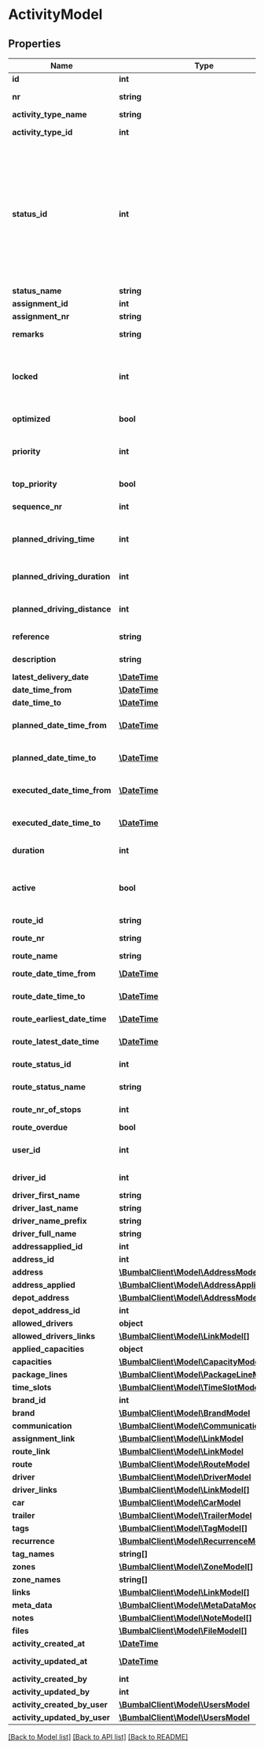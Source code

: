 # ActivityModel

## Properties
Name | Type | Description | Notes
------------ | ------------- | ------------- | -------------
**id** | **int** | Unique Identifier | [optional] 
**nr** | **string** | Number of this Activity | [optional] 
**activity_type_name** | **string** | Type of this Activity | [optional] 
**activity_type_id** | **int** | TypeID of this Activity | [optional] 
**status_id** | **int** | StatusId of this Activity, 28: activity_cancelled, 20: activity_incomplete, 21: activity_new, 39: activity_awaiting, 22: activity_accepted, 3: activity_planned, 4: activity_in_progress, 9: activity_executed | [optional] 
**status_name** | **string** | Activity Status | [optional] 
**assignment_id** | **int** | Assignment ID | [optional] 
**assignment_nr** | **string** | Assignment NR | [optional] 
**remarks** | **string** | Remarks about this activity | [optional] 
**locked** | **int** | Activity locked status. 0&#x3D; not locked. 1&#x3D; locked on a Route and time. 2&#x3D; locke don route only. | [optional] 
**optimized** | **bool** | Activity optimized status within route. | [optional] 
**priority** | **int** | Priority level. 1 for highest priority, 3 for lowest priority. Default &#x3D; 2 | [optional] 
**top_priority** | **bool** | Activity has top priority | [optional] 
**sequence_nr** | **int** | Sequence number on Route | [optional] 
**planned_driving_time** | **int** | Deprecated! Driving time from the activity before this one | [optional] 
**planned_driving_duration** | **int** | Driving time from the activity before this one | [optional] 
**planned_driving_distance** | **int** | Driving distance from the activity before this one | [optional] 
**reference** | **string** | Reference of this activity | [optional] 
**description** | **string** | description of this activity | [optional] 
**latest_delivery_date** | [**\DateTime**](Date.md) |  | [optional] 
**date_time_from** | [**\DateTime**](\DateTime.md) | Earliest date-time | [optional] 
**date_time_to** | [**\DateTime**](\DateTime.md) | latest date-time | [optional] 
**planned_date_time_from** | [**\DateTime**](\DateTime.md) | planned date-time from (only filled for planned activities) | [optional] 
**planned_date_time_to** | [**\DateTime**](\DateTime.md) | planned date-time to (only filled for planned activities) | [optional] 
**executed_date_time_from** | [**\DateTime**](\DateTime.md) | executed date-time from (only filled for executed activities) | [optional] 
**executed_date_time_to** | [**\DateTime**](\DateTime.md) | executed date-time to (only filled for executed activities) | [optional] 
**duration** | **int** | Duration of this activity in minutes | [optional] 
**active** | **bool** | if active&#x3D;0: activity has been removed and is no longer visible in any bumbal interface | [optional] 
**route_id** | **string** | Route ID (unique) | [optional] 
**route_nr** | **string** | Route Number (not unique) | [optional] 
**route_name** | **string** | Route name | [optional] 
**route_date_time_from** | [**\DateTime**](\DateTime.md) | Start date-time of route | [optional] 
**route_date_time_to** | [**\DateTime**](\DateTime.md) | End date-time of route | [optional] 
**route_earliest_date_time** | [**\DateTime**](\DateTime.md) | Earliest date-time of route | [optional] 
**route_latest_date_time** | [**\DateTime**](\DateTime.md) | Latest date-time of route | [optional] 
**route_status_id** | **int** | Status ID of this Route | [optional] 
**route_status_name** | **string** | Status Name of this Route | [optional] 
**route_nr_of_stops** | **int** | Number of stops on this route | [optional] 
**route_overdue** | **bool** | Route is overdue | [optional] 
**user_id** | **int** | ID of the user who will execute this activity | [optional] 
**driver_id** | **int** | Driver ID connected to this route/activity | [optional] 
**driver_first_name** | **string** | Driver first name | [optional] 
**driver_last_name** | **string** | Driver last name | [optional] 
**driver_name_prefix** | **string** | Driver prefix | [optional] 
**driver_full_name** | **string** | Driver full name | [optional] 
**addressapplied_id** | **int** | Address Applied ID | [optional] 
**address_id** | **int** | Address ID | [optional] 
**address** | [**\BumbalClient\Model\AddressModel**](AddressModel.md) |  | [optional] 
**address_applied** | [**\BumbalClient\Model\AddressAppliedModel**](AddressAppliedModel.md) |  | [optional] 
**depot_address** | [**\BumbalClient\Model\AddressModel**](AddressModel.md) |  | [optional] 
**depot_address_id** | **int** | Depot Address ID | [optional] 
**allowed_drivers** | **object** |  | [optional] 
**allowed_drivers_links** | [**\BumbalClient\Model\LinkModel[]**](LinkModel.md) |  | [optional] 
**applied_capacities** | **object** |  | [optional] 
**capacities** | [**\BumbalClient\Model\CapacityModel[]**](CapacityModel.md) |  | [optional] 
**package_lines** | [**\BumbalClient\Model\PackageLineModel[]**](PackageLineModel.md) |  | [optional] 
**time_slots** | [**\BumbalClient\Model\TimeSlotModel[]**](TimeSlotModel.md) |  | [optional] 
**brand_id** | **int** | Brand ID | [optional] 
**brand** | [**\BumbalClient\Model\BrandModel**](BrandModel.md) |  | [optional] 
**communication** | [**\BumbalClient\Model\CommunicationModel**](CommunicationModel.md) |  | [optional] 
**assignment_link** | [**\BumbalClient\Model\LinkModel**](LinkModel.md) |  | [optional] 
**route_link** | [**\BumbalClient\Model\LinkModel**](LinkModel.md) |  | [optional] 
**route** | [**\BumbalClient\Model\RouteModel**](RouteModel.md) |  | [optional] 
**driver** | [**\BumbalClient\Model\DriverModel**](DriverModel.md) |  | [optional] 
**driver_links** | [**\BumbalClient\Model\LinkModel[]**](LinkModel.md) |  | [optional] 
**car** | [**\BumbalClient\Model\CarModel**](CarModel.md) |  | [optional] 
**trailer** | [**\BumbalClient\Model\TrailerModel**](TrailerModel.md) |  | [optional] 
**tags** | [**\BumbalClient\Model\TagModel[]**](TagModel.md) |  | [optional] 
**recurrence** | [**\BumbalClient\Model\RecurrenceModel**](RecurrenceModel.md) |  | [optional] 
**tag_names** | **string[]** | Tag names | [optional] 
**zones** | [**\BumbalClient\Model\ZoneModel[]**](ZoneModel.md) |  | [optional] 
**zone_names** | **string[]** | Zone names | [optional] 
**links** | [**\BumbalClient\Model\LinkModel[]**](LinkModel.md) |  | [optional] 
**meta_data** | [**\BumbalClient\Model\MetaDataModel[]**](MetaDataModel.md) |  | [optional] 
**notes** | [**\BumbalClient\Model\NoteModel[]**](NoteModel.md) |  | [optional] 
**files** | [**\BumbalClient\Model\FileModel[]**](FileModel.md) |  | [optional] 
**activity_created_at** | [**\DateTime**](\DateTime.md) | created_at date time | [optional] 
**activity_updated_at** | [**\DateTime**](\DateTime.md) | updated_at date time | [optional] 
**activity_created_by** | **int** | created_by user id | [optional] 
**activity_updated_by** | **int** | updated_by user id | [optional] 
**activity_created_by_user** | [**\BumbalClient\Model\UsersModel**](UsersModel.md) |  | [optional] 
**activity_updated_by_user** | [**\BumbalClient\Model\UsersModel**](UsersModel.md) |  | [optional] 

[[Back to Model list]](../README.md#documentation-for-models) [[Back to API list]](../README.md#documentation-for-api-endpoints) [[Back to README]](../README.md)


